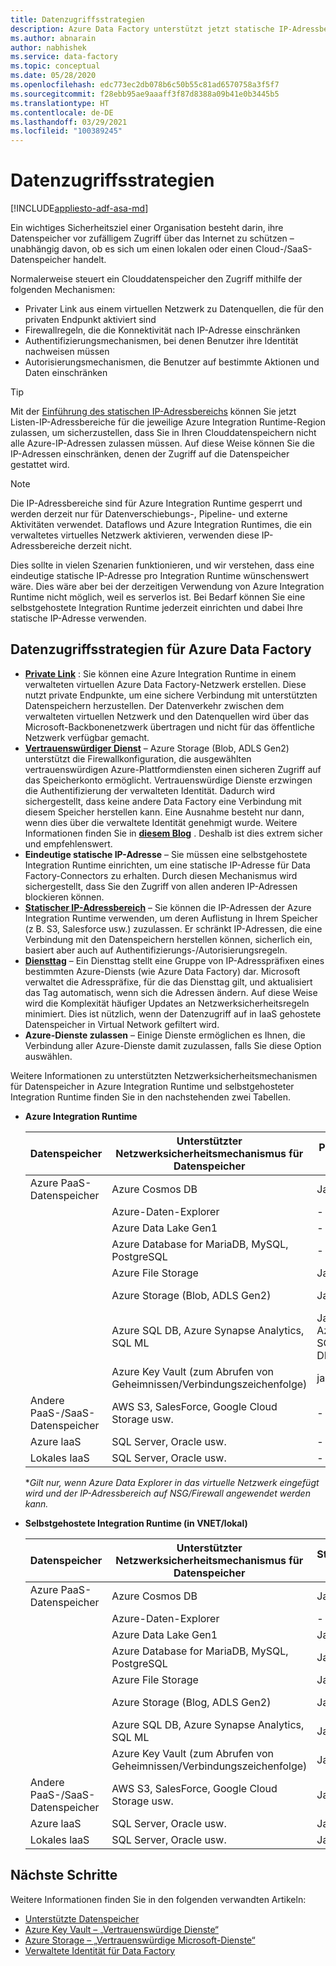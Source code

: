 ```yaml
---
title: Datenzugriffsstrategien
description: Azure Data Factory unterstützt jetzt statische IP-Adressbereiche.
ms.author: abnarain
author: nabhishek
ms.service: data-factory
ms.topic: conceptual
ms.date: 05/28/2020
ms.openlocfilehash: edc773ec2db078b6c50b55c81ad6570758a3f5f7
ms.sourcegitcommit: f28ebb95ae9aaaff3f87d8388a09b41e0b3445b5
ms.translationtype: HT
ms.contentlocale: de-DE
ms.lasthandoff: 03/29/2021
ms.locfileid: "100389245"
---
```

# <a name="data-access-strategies"></a>Datenzugriffsstrategien

[!INCLUDE[appliesto-adf-asa-md](includes/appliesto-adf-asa-md.md)]

Ein wichtiges Sicherheitsziel einer Organisation besteht darin, ihre Datenspeicher vor zufälligem Zugriff über das Internet zu schützen – unabhängig davon, ob es sich um einen lokalen oder einen Cloud-/SaaS-Datenspeicher handelt. 

Normalerweise steuert ein Clouddatenspeicher den Zugriff mithilfe der folgenden Mechanismen:
* Privater Link aus einem virtuellen Netzwerk zu Datenquellen, die für den privaten Endpunkt aktiviert sind
* Firewallregeln, die die Konnektivität nach IP-Adresse einschränken
* Authentifizierungsmechanismen, bei denen Benutzer ihre Identität nachweisen müssen
* Autorisierungsmechanismen, die Benutzer auf bestimmte Aktionen und Daten einschränken

> [!TIP]
> Mit der [Einführung des statischen IP-Adressbereichs](./azure-integration-runtime-ip-addresses.md) können Sie jetzt Listen-IP-Adressbereiche für die jeweilige Azure Integration Runtime-Region zulassen, um sicherzustellen, dass Sie in Ihren Clouddatenspeichern nicht alle Azure-IP-Adressen zulassen müssen. Auf diese Weise können Sie die IP-Adressen einschränken, denen der Zugriff auf die Datenspeicher gestattet wird.

> [!NOTE] 
> Die IP-Adressbereiche sind für Azure Integration Runtime gesperrt und werden derzeit nur für Datenverschiebungs-, Pipeline- und externe Aktivitäten verwendet. Dataflows und Azure Integration Runtimes, die ein verwaltetes virtuelles Netzwerk aktivieren, verwenden diese IP-Adressbereiche derzeit nicht. 

Dies sollte in vielen Szenarien funktionieren, und wir verstehen, dass eine eindeutige statische IP-Adresse pro Integration Runtime wünschenswert wäre. Dies wäre aber bei der derzeitigen Verwendung von Azure Integration Runtime nicht möglich, weil es serverlos ist. Bei Bedarf können Sie eine selbstgehostete Integration Runtime jederzeit einrichten und dabei Ihre statische IP-Adresse verwenden. 

## <a name="data-access-strategies-through-azure-data-factory"></a>Datenzugriffsstrategien für Azure Data Factory

* **[Private Link](../private-link/private-link-overview.md)** : Sie können eine Azure Integration Runtime in einem verwalteten virtuellen Azure Data Factory-Netzwerk erstellen. Diese nutzt private Endpunkte, um eine sichere Verbindung mit unterstützten Datenspeichern herzustellen. Der Datenverkehr zwischen dem verwalteten virtuellen Netzwerk und den Datenquellen wird über das Microsoft-Backbonenetzwerk übertragen und nicht für das öffentliche Netzwerk verfügbar gemacht.
* **[Vertrauenswürdiger Dienst](../storage/common/storage-network-security.md#exceptions)** – Azure Storage (Blob, ADLS Gen2) unterstützt die Firewallkonfiguration, die ausgewählten vertrauenswürdigen Azure-Plattformdiensten einen sicheren Zugriff auf das Speicherkonto ermöglicht. Vertrauenswürdige Dienste erzwingen die Authentifizierung der verwalteten Identität. Dadurch wird sichergestellt, dass keine andere Data Factory eine Verbindung mit diesem Speicher herstellen kann. Eine Ausnahme besteht nur dann, wenn dies über die verwaltete Identität genehmigt wurde. Weitere Informationen finden Sie in **[diesem Blog](https://techcommunity.microsoft.com/t5/azure-data-factory/data-factory-is-now-a-trusted-service-in-azure-storage-and-azure/ba-p/964993)** . Deshalb ist dies extrem sicher und empfehlenswert. 
* **Eindeutige statische IP-Adresse** – Sie müssen eine selbstgehostete Integration Runtime einrichten, um eine statische IP-Adresse für Data Factory-Connectors zu erhalten. Durch diesen Mechanismus wird sichergestellt, dass Sie den Zugriff von allen anderen IP-Adressen blockieren können. 
* **[Statischer IP-Adressbereich](./azure-integration-runtime-ip-addresses.md)** – Sie können die IP-Adressen der Azure Integration Runtime verwenden, um deren Auflistung in Ihrem Speicher (z B. S3, Salesforce usw.) zuzulassen. Er schränkt IP-Adressen, die eine Verbindung mit den Datenspeichern herstellen können, sicherlich ein, basiert aber auch auf Authentifizierungs-/Autorisierungsregeln.
* **[Diensttag](../virtual-network/service-tags-overview.md)** – Ein Diensttag stellt eine Gruppe von IP-Adresspräfixen eines bestimmten Azure-Diensts (wie Azure Data Factory) dar. Microsoft verwaltet die Adresspräfixe, für die das Diensttag gilt, und aktualisiert das Tag automatisch, wenn sich die Adressen ändern. Auf diese Weise wird die Komplexität häufiger Updates an Netzwerksicherheitsregeln minimiert. Dies ist nützlich, wenn der Datenzugriff auf in IaaS gehostete Datenspeicher in Virtual Network gefiltert wird.
* **Azure-Dienste zulassen** – Einige Dienste ermöglichen es Ihnen, die Verbindung aller Azure-Dienste damit zuzulassen, falls Sie diese Option auswählen. 

Weitere Informationen zu unterstützten Netzwerksicherheitsmechanismen für Datenspeicher in Azure Integration Runtime und selbstgehosteter Integration Runtime finden Sie in den nachstehenden zwei Tabellen.  
* **Azure Integration Runtime**

    | Datenspeicher                  | Unterstützter Netzwerksicherheitsmechanismus für Datenspeicher | Private Link     | Vertrauenswürdiger Dienst     | Statischer IP-Adressbereich | Diensttags | Azure-Dienste zulassen |
    |------------------------------|-------------------------------------------------------------|---------------------|-----------------|--------------|----------------------|-----------------|
    | Azure PaaS-Datenspeicher       | Azure Cosmos DB                                     | Ja              | -                   | Ja             | -            | Ja                  |
    |                              | Azure-Daten-Explorer                                 | -                | -                   | Ja*            | Ja*         | -                    |
    |                              | Azure Data Lake Gen1                                | -                | -                   | Ja             | -            | Ja                  |
    |                              | Azure Database for MariaDB, MySQL, PostgreSQL       | -                | -                   | Ja             | -            | Ja                  |
    |                              | Azure File Storage                                  | Ja              | -                   | Ja             | -            | .                    |
    |                              | Azure Storage (Blob, ADLS Gen2)                     | Ja              | Ja (nur MSI-Authentifizierung) | Ja             | -            | .                    |
    |                              | Azure SQL DB, Azure Synapse Analytics, SQL ML  | Ja (nur Azure SQL DB/DW)        | -                   | Ja             | -            | Ja                  |
    |                              | Azure Key Vault (zum Abrufen von Geheimnissen/Verbindungszeichenfolge) | ja      | Ja                 | Ja             | -            | -                    |
    | Andere PaaS-/SaaS-Datenspeicher | AWS S3, SalesForce, Google Cloud Storage usw.    | -                | -                   | Ja             | -            | -                    |
    | Azure laaS                   | SQL Server, Oracle usw.                          | -                | -                   | Ja             | Ja          | -                    |
    | Lokales IaaS              | SQL Server, Oracle usw.                          | -                | -                   | Ja             | -            | -                    |
    
    **Gilt nur, wenn Azure Data Explorer in das virtuelle Netzwerk eingefügt wird und der IP-Adressbereich auf NSG/Firewall angewendet werden kann.* 

* **Selbstgehostete Integration Runtime (in VNET/lokal)**
    
    | Datenspeicher                  | Unterstützter Netzwerksicherheitsmechanismus für Datenspeicher         | Statische IP | Vertrauenswürdige Dienste  |
    |--------------------------------|---------------------------------------------------------------|-----------|---------------------|
    | Azure PaaS-Datenspeicher       | Azure Cosmos DB                                               | Ja       | -                   |
    |                                | Azure-Daten-Explorer                                           | -         | -                   |
    |                                | Azure Data Lake Gen1                                          | Ja       | -                   |
    |                                | Azure Database for MariaDB, MySQL, PostgreSQL               | Ja       | -                   |
    |                                | Azure File Storage                                            | Ja       | -                   |
    |                                | Azure Storage (Blog, ADLS Gen2)                             | Ja       | Ja (nur MSI-Authentifizierung) |
    |                                | Azure SQL DB, Azure Synapse Analytics, SQL ML          | Ja       | -                   |
    |                                | Azure Key Vault (zum Abrufen von Geheimnissen/Verbindungszeichenfolge) | Ja       | Ja                 |
    | Andere PaaS-/SaaS-Datenspeicher | AWS S3, SalesForce, Google Cloud Storage usw.              | Ja       | -                   |
    | Azure laaS                     | SQL Server, Oracle usw.                                  | Ja       | -                   |
    | Lokales laaS              | SQL Server, Oracle usw.                                  | Ja       | -                   |    

## <a name="next-steps"></a>Nächste Schritte

Weitere Informationen finden Sie in den folgenden verwandten Artikeln:
* [Unterstützte Datenspeicher](./copy-activity-overview.md#supported-data-stores-and-formats)
* [Azure Key Vault – „Vertrauenswürdige Dienste“](../key-vault/general/overview-vnet-service-endpoints.md#trusted-services)
* [Azure Storage – „Vertrauenswürdige Microsoft-Dienste“](../storage/common/storage-network-security.md#trusted-microsoft-services)
* [Verwaltete Identität für Data Factory](./data-factory-service-identity.md)